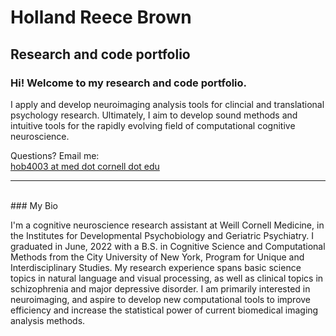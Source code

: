 # Holland Reece Brown
## Research and code portfolio

### Hi! Welcome to my research and code portfolio.

<p>I apply and develop neuroimaging analysis tools for clincial and translational psychology research. Ultimately, I aim to develop sound methods and intuitive tools for the rapidly evolving field of computational cognitive neuroscience.<p>

Questions? Email me:<br>
[hob4003 at med dot cornell dot edu](mailto:hob4003@med.cornell.edu)

---
<br>
### My Bio

<p>I'm a cognitive neuroscience research assistant at Weill Cornell Medicine, in the Institutes for Developmental Psychobiology and Geriatric Psychiatry. I graduated in June, 2022 with a B.S. in Cognitive Science and Computational Methods from the City University of New York, Program for Unique and Interdisciplinary Studies. My research experience spans basic science topics in natural language and visual processing, as well as clinical topics in schizophrenia and major depressive disorder. I am primarily interested in neuroimaging, and aspire to develop new computational tools to improve efficiency and increase the statistical power of current biomedical imaging analysis methods.<p>




